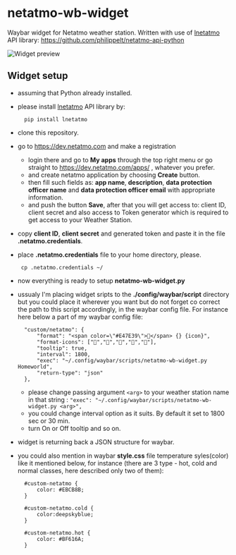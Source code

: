 # netatmo-wb-widget
Waybar widget for Netatmo weather station. Written with use of [lnetatmo](https://github.com/philippelt/netatmo-api-python) API library: https://github.com/philippelt/netatmo-api-python

![Widget preview](https://github.com/Straumleaf/readmes-content/blob/main/preview/netatmo-widget-scr-tooltip.png)

## Widget setup

+ assuming that Python already installed.
+ please install [lnetatmo](https://github.com/philippelt/netatmo-api-python) API library by:

        pip install lnetatmo

+ clone this repository.
+ go to https://dev.netatmo.com and make a registration
    -  login there and go to **My apps** through the top right menu
       or go straight to https://dev.netatmo.com/apps/ , whatever you prefer.
    -  and create netatmo application by choosing **Create** button.
    -  then fill such fields as: **app name**, **description**, **data protection officer name** and **data protection officer email** with appropriate information.
    -  and push the button **Save**, after that you will get access to: client ID, client secret
        and also access to Token generator which is required to get access to your Weather Station.
+ copy **client ID**, **client secret** and generated token and paste it in the file **.netatmo.credentials**.
+ place **.netatmo.credentials** file to your home directory, please.

       cp .netatmo.credentials ~/
+ now everything is ready to setup **netatmo-wb-widget.py**
+ ussualy I'm placing widget sripts to the **./config/waybar/script** directory but you could place it wherever you want but do not forget co correct the path to this script accordingly, in the waybar config file. For instance here below a part of my waybar config file: 

        "custom/netatmo": {
            "format": "<span color=\"#E47E39\">󰋞</span> {} {icon}",
            "format-icons": ["","","","",""],
            "tooltip": true,
            "interval": 1800,
            "exec": "~/.config/waybar/scripts/netatmo-wb-widget.py Homeworld",
            "return-type": "json"
        },
    - please change passing argument ``<arg>`` to your weather station name in that string : ``"exec": "~/.config/waybar/scripts/netatmo-wb-widget.py <arg>",``
    - you could change interval option as it suits. By default it set to 1800 sec or 30 min.
    - turn On or Off tooltip and so on.
+ widget is returning back a JSON structure for waybar.
+ you could also mention in waybar **style.css** file temperature syles(color) like it mentioned below, for instance (there are 3 type - hot, cold and normal classes, here described only two of them):

        #custom-netatmo {
            color: #EBCB8B;
        }

        #custom-netatmo.cold {
            color:deepskyblue;
        }

        #custom-netatmo.hot {
            color: #BF616A;
        }
